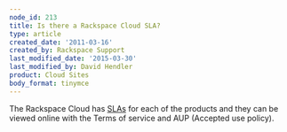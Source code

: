 ```yaml
---
node_id: 213
title: Is there a Rackspace Cloud SLA?
type: article
created_date: '2011-03-16'
created_by: Rackspace Support
last_modified_date: '2015-03-30'
last_modified_by: David Hendler
product: Cloud Sites
body_format: tinymce
---
```


The Rackspace Cloud has
<a href="http://www.rackspace.com/information/legal/cloud/sla" class="external text" title="http://www.rackspacecloud.com/legal">SLAs</a>
for each of the products and they can be viewed online with the Terms of
service and AUP (Accepted use policy).

